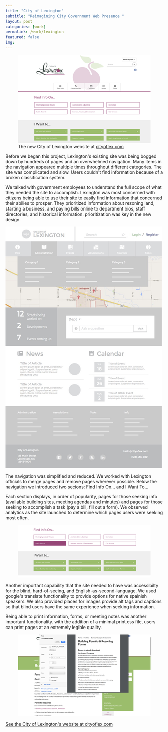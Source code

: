 ```yaml
---
title: "City of Lexington"
subtitle: "Reimagining City Government Web Presence "
layout: post
categories: [work]
permalink: /work/lexington
featured: false
img: 
---
```


<figure>
  <img src="/img/work/Lex-3.png" alt="City of Lexington Website">
  <figcaption>The new City of Lexington website at <a href="http://cityoflex.com" target="_blank">cityoflex.com</a></figcaption>
</figure>

Before we began this project, Lexington's existing site was being bogged down by hundreds of pages and an overwhelmed navigation. Many items in the navigation appeared multiple times throughout different categories. The site was complicated and slow. Users couldn't find information because of a broken classification system.

We talked with government employees to understand the full scope of what they needed the site to accomplish. Lexington was most concerned with citizens being able to use their site to easily find information that concerned their abilies to prosper. They prioritized information about rezoning land, starting a business, and paying bills online to department bios, staff directories, and historical information. prioritization was key in the new design.

<div class="center tc">
<img style="max-width:500px;" src="/img/work/Lex-1.jpg" />
</div>

The navigation was simplified and reduced. We worked with Lexington officials to merge pages and remove pages wherever possible. Below the navigation we introduced two secions: Find Info On... and I Want To...

Each section displays, in order of popularity, pages for those seeking info (available building sites, meeting agendas and minutes) and pages for those seeking to accomplish a task (pay a bill, fill out a form). We observed analytics as the site launched to determine which pages users were seeking most often.

<figure>
<img src="/img/work/Lex-2.png" />
</figure>

Another important capability that the site needed to have was accessibilty for the blind, hard-of-seeing, and English-as-second-language. We used google's translate functionality to provide options for native spainish speakers. We also provided places for images provide alt tags and captions so that blind users have the same experience when seeking information. 

Being able to print information, forms, or meeting notes was another important functionality. with the addition of a minimal print.css file, users can print pages at an extremely legible quality.

<figure>
<img src="/img/work/Lex-4.png" />
</figure>

<a href="http://cityoflex.com" target="_blank" >See the City of Lexington's website at cityoflex.com</a>